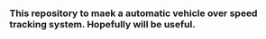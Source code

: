 ### This repository to maek a automatic vehicle over speed tracking system. Hopefully will be useful.